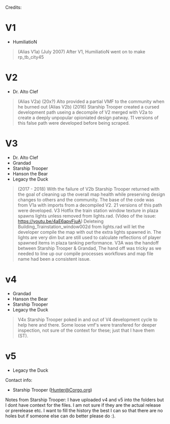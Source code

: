 Credits:

# V1
- HumiliatioN
> (Alias V1a) (July 2007) After V1, HumiliatioN went on to make rp_tb_city45

# V2
- Dr. Alto Clef
> (Alias V2a) (20x?) Alto provided a partial VMF to the community when he burned out
> (Alias V2b) (2016) Starship Trooper created a cursed development path useing a decompile of V2 merged with V2a to create a deeply unpopular opioniated design patway. 11 versions of this false path were developed before being scraped.

# V3 
- Dr. Alto Clef
- Grandad
- Starship Trooper
- Hanson the Bear
- Legacy the Duck
> (2017 - 2018) With the failure of V2b Starship Trooper returned with the goal of cleaning up the overall map health while preserving design changes to others and the community. The base of the code was from V1a with imports from a decompiled V2. 21 versions of this path were developed. 
> V3 Hotfix the train station window texture in plaza spawns lights unless removed from lights.rad. (Video of the issue: https://youtu.be/4aE6apvFjuA) Deleteing Building_Trainstation_window002d from lights.rad will let the developer compile the map with out the extra lights spawned in. The lights are very dim but are still used to calculate reflections of player spawned items in plaza tanking performance. 
> V3A was the handoff between Starship Trooper & Grandad, The hand off was tricky as we needed to line up our compile processes workflows and map file name had been a consistent issue. 

# v4
- Grandad
- Hanson the Bear
- Starship Trooper
- Legacy the Duck
> V4x Starship Trooper poked in and out of V4 development cycle to help here and there. Some loose vmf's were transfered for deeper inspection, not sure of the context for these; just that I have them (ST).

# v5
- Legacy the Duck


Contact info:
- Starship Trooper (Hunter@Corgo.org)

Notes from Starship Trooper:
I have uploaded v4 and v5 into the folders but I dont have context for the files. I am not sure if they are the actual release or prerelease etc. I want to fill the history the best I can so that there are no holes but if someone else can do better please do :).

